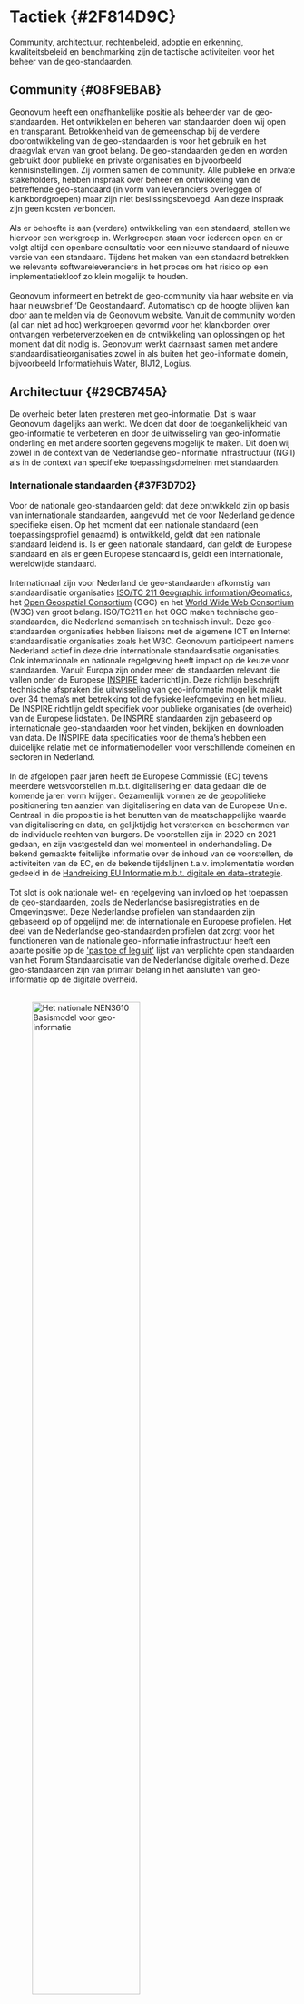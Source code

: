 # Tactiek {#2F814D9C}
Community, architectuur, rechtenbeleid, adoptie en erkenning, kwaliteitsbeleid en benchmarking zijn de tactische activiteiten voor het beheer van de geo-standaarden.
## Community {#08F9EBAB}
Geonovum heeft een onafhankelijke positie als beheerder van de geo-standaarden. Het ontwikkelen en beheren van standaarden doen wij open en transparant. Betrokkenheid van de gemeenschap bij de verdere doorontwikkeling van de geo-standaarden is voor het gebruik en het draagvlak ervan van groot belang. De geo-standaarden gelden en worden gebruikt door publieke en private organisaties en bijvoorbeeld kennisinstellingen. Zij vormen samen de community. Alle publieke en private stakeholders, hebben inspraak over beheer en ontwikkeling van de betreffende geo-standaard (in vorm van leveranciers overleggen of klankbordgroepen) maar zijn niet beslissingsbevoegd. Aan deze inspraak zijn geen kosten verbonden.
<br/>
<br/>
Als er behoefte is aan (verdere) ontwikkeling van een standaard, stellen we hiervoor een werkgroep in. Werkgroepen staan voor iedereen open en er volgt altijd een openbare consultatie voor een nieuwe standaard of nieuwe versie van een standaard. Tijdens het maken van een standaard betrekken we relevante softwareleveranciers in het proces om het risico op een implementatiekloof zo klein mogelijk te houden.
<br/>
<br/>
Geonovum informeert en betrekt de geo-community via haar website en via haar nieuwsbrief ‘De Geostandaard’. Automatisch op de hoogte blijven kan door aan te melden via de <a href='https://www.geonovum.nl' target='_blank'>Geonovum website</a>. Vanuit de community worden (al dan niet ad hoc) werkgroepen gevormd voor het klankborden over ontvangen verbeterverzoeken en de ontwikkeling van oplossingen op het moment dat dit nodig is. 
Geonovum werkt daarnaast samen met andere standaardisatieorganisaties zowel in als buiten het geo-informatie domein, bijvoorbeeld Informatiehuis Water, BIJ12, Logius.  
## Architectuur {#29CB745A}
De overheid beter laten presteren met geo-informatie. Dat is waar Geonovum dagelijks aan werkt. We doen dat door de toegankelijkheid van geo-informatie te verbeteren en door de uitwisseling van geo-informatie onderling en met andere soorten gegevens mogelijk te maken. Dit doen wij zowel in de context van de Nederlandse geo-informatie infrastructuur (NGII) als in de context van specifieke toepassingsdomeinen met standaarden. 
### Internationale standaarden {#37F3D7D2}
Voor de nationale geo-standaarden geldt dat deze ontwikkeld zijn op basis van internationale standaarden, aangevuld met de voor Nederland geldende specifieke eisen. Op het moment dat een nationale standaard (een toepassingsprofiel genaamd) is ontwikkeld, geldt dat een nationale standaard leidend is. Is er geen nationale standaard, dan geldt de Europese standaard en als er geen Europese standaard is, geldt een internationale, wereldwijde standaard.
<br/>
<br/>
Internationaal zijn voor Nederland de geo-standaarden afkomstig van standaardisatie organisaties <a href='https://www.iso.org/committee/54904.html' target='_blank'>ISO/TC 211 Geographic information/Geomatics</a>, het <a href='https://www.ogc.org/' target='_blank'>Open Geospatial Consortium</a> (OGC) en het <a href='https://www.w3.org/' target='_blank'>World Wide Web Consortium</a> (W3C) van groot belang. ISO/TC211 en het OGC maken technische geo-standaarden, die Nederland semantisch en technisch invult. Deze geo-standaarden organisaties hebben liaisons met de algemene ICT en Internet standaardisatie organisaties zoals het W3C. Geonovum participeert namens Nederland actief in deze drie internationale standaardisatie organisaties.
Ook internationale en nationale regelgeving heeft impact op de keuze voor standaarden. Vanuit Europa zijn onder meer de standaarden relevant die vallen onder de Europese <a href='https://inspire.ec.europa.eu/' target='_blank'>INSPIRE</a> kaderrichtlijn. Deze richtlijn beschrijft technische afspraken die uitwisseling van geo-informatie mogelijk maakt over 34 thema’s met betrekking tot de fysieke leefomgeving en het milieu. De INSPIRE richtlijn geldt specifiek voor publieke organisaties (de overheid) van de Europese lidstaten. De INSPIRE standaarden zijn gebaseerd op internationale geo-standaarden voor het vinden, bekijken en downloaden van data. De INSPIRE data specificaties voor de thema’s hebben een duidelijke relatie met de informatiemodellen voor verschillende domeinen en sectoren in Nederland.
<br/>
<br/>
In de afgelopen paar jaren heeft de Europese Commissie (EC) tevens meerdere wetsvoorstellen m.b.t. digitalisering en data gedaan die de komende jaren vorm krijgen. Gezamenlijk vormen ze de geopolitieke positionering ten aanzien van digitalisering en data van de Europese Unie. Centraal in die propositie is het benutten van de maatschappelijke waarde van digitalisering en data, en gelijktijdig het versterken en beschermen van de individuele rechten van burgers. De voorstellen zijn in 2020 en 2021 gedaan, en zijn vastgesteld dan wel momenteel in onderhandeling. De bekend gemaakte feitelijke informatie over de inhoud van de voorstellen, de activiteiten van de EC, en de bekende tijdslijnen t.a.v. implementatie worden gedeeld in de <a href='https://docs.geostandaarden.nl/eu/handreiking-EU-informatie' target='_blank'>Handreiking EU Informatie m.b.t. digitale en data-strategie</a>.
<br/>
<br/>
Tot slot is ook nationale wet- en regelgeving van invloed op het toepassen de geo-standaarden, zoals de Nederlandse basisregistraties en de Omgevingswet. Deze Nederlandse profielen van standaarden zijn gebaseerd op of opgelijnd met de internationale en Europese profielen. Het deel van de Nederlandse geo-standaarden profielen dat zorgt voor het functioneren van de nationale geo-informatie infrastructuur heeft een aparte positie op de <a href='https://www.forumstandaardisatie.nl/open-standaarden' target='_blank'>'pas toe of leg uit'</a> lijst van verplichte open standaarden van het Forum Standaardisatie van de Nederlandse digitale overheid. Deze geo-standaarden zijn van primair belang in het aansluiten van geo-informatie op de digitale overheid.
<br/>
<br/>
<figure><img src='media/image3.png' alt='Het nationale NEN3610 Basismodel voor geo-informatie' style='width: 66.89827930749485%;'></img>
<figcaption>Het nationale NEN3610 Basismodel voor geo-informatie</figcaption></figure>

### Raamwerk van geo-standaarden  {#424234D4}
Bij de opzet en ontwikkeling van een geo-informatie infrastructuur is het de uitdaging om steeds de juiste set standaarden te kiezen. Het <a href='https://docs.geostandaarden.nl/rwgs/rw/' target='_blank'>Raamwerk van Geo-Standaarden</a> helpt daarbij. Het benoemt de internationale en nationale standaarden die voor Nederland binnen het geo-domein van toepassing zijn voor aansluiting met andere domeinen. Het raamwerk houdt rekening met aansluiting op de Europese geo-informatie infrastructuur en borgt integratie van het geo-informatie domein in de Nederlandse digitale overheid.
Het Raamwerk van geo-standaarden is geschreven voor iedereen die geodatasets vastlegt, uitwisselt en beheert en voor iedereen die informatiebeleid maakt. Het doel van het Raamwerk van geo-standaarden is om uit de grote verscheidenheid aan standaarden de juiste set te kiezen: die standaarden die nodig zijn om geodata vindbaar, toegankelijk, uitwisselbaar en herbruikbaar te maken. Wij baseren de keuzes voor standaarden in het Raamwerk op de volgende uitgangspunten: internationale aansluiting, volwassenheid en openheid van deze geo-standaarden en brede adoptie en gebruik. Het toepassen van de in dit raamwerk opgenomen geo-standaarden, draagt bij aan een solide geo-informatie infrastructuur, in lijn met internationale ontwikkelingen en aansluitend op de nationale digitale overheid.
### Metamodel voor informatiemodellering  {#22B2857E}
Het Metamodel voor Informatiemodellering (MIM) heeft als doel alle informatiemodellen in Nederland nog beter op elkaar aan te laten sluiten. Het beschrijft de 4 lagen, niveaus binnen een Informatiemodel: <br/> 
<ul><li>Niveau 1: Model van Begrippen</li>
<li>Niveau 2: Conceptueel Informatiemodel</li>
<li>Niveau 3: Logisch model of gegevensmodel</li>
<li>Niveau 4: Fysiek of Technisch model</li>
</ul><br/>

Een typisch Geonovum Informatiemodel bevat in ieder geval niveau 2 en 3 en bij voorkeur ook niveau 1. Niveau 4 wordt gemaakt door de ontwikkelaar/ bouwer van het systeem waarin ons informatiemodel wordt gebruikt.
### Nederlandse Overheid Referentie Architectuur {#2E088CA6}
De Nederlandse Overheid Referentie Architectuur (NORA) is het interoperabiliteitsraamwerk voor de Nederlandse overheid en vertaalt daartoe wetgeving, beleid en standaarden naar architectuurprincipes, beschrijvingen en modellen. Het is een beschrijving van uitgangspunten voor het inrichten van de informatiehuishouding van de Nederlandse overheid. NORA is relevant voor de uitvoering van alle publieke taken door publieke en private organisaties. De geo-standaarden moeten ook passen binnen de <a href='https://www.noraonline.nl/' target='_blank'>Nederlandse Overheids Referentie Architectuur</a> (NORA), de architectuur van alle overheidsorganisaties in Nederland. 
Ook principes als <a href='https://www.noraonline.nl/wiki/Vindbaar_(Doel)' target='_blank'>Vindbaarheid</a>, <a href='https://www.noraonline.nl/wiki/Toegankelijk_(Doel)' target='_blank'>Toegankelijkheid</a> en <a href='https://www.noraonline.nl/wiki/Transparant_(Doel)' target='_blank'>Transparantie</a> zijn belangrijk in NORA evenals voor de nationale geo-informatie infrastructuur.
NORA stelt ook de “<a href='https://www.forumstandaardisatie.nl/open-standaarden' target='_blank'>pas-toe-of-leg-uit</a>” lijst van het Forum Standaardisatie verplicht. Een basisset met <a href='https://www.forumstandaardisatie.nl/open-standaarden/geo-standaarden' target='_blank'>geo-standaarden</a> staat ook op de 'pas-toe-of-leg-uit' lijst. De vermelding op deze lijst draagt bij aan de 'verankering' van de geo-standaarden en geo-informatie infrastructuur in de nationale digitale overheid.
Het Raamwerk van geo-standaarden is een aanvulling op en een verdieping van het <a href='https://www.noraonline.nl/wiki/Geo' target='_blank'>NORA thema GEO</a>. 
## Rechtenbeleid {#47DF3727}
Het onderwerp rechtenbeleid uit BOMOS vertaalt zich naar gebruiksvoorwaarden van de producten van de standaarden. Niet alleen voor de documentatie maar ook voor de technische bestanden. Daarbij staat centraal dat Geonovum open standaarden ontwikkelt en beheert. 
Geonovum hanteert <a href='https://creativecommons.nl/' target='_blank'>Creative Commons</a>  om voor de producten van de standaarden aan te geven voor wie op welke wijze de standaarden beschikbaar zijn. Voor elk  nieuw  document  dat  vanaf  1 januari 2018 door  Geonovum  wordt  gepubliceerd, is voorzien van  de volgende licentie:
<a href='https://creativecommons.org/licenses/by-nd/4.0/deed.nl' target='_blank'>https://creativecommons.org/licenses/by-nd/4.0/deed.nl</a> (kort: CC BY-ND 4.0). In het geval (delen van) standaarden zijn opgenomen in wet- en regelgeving (zoals het geval is bij de RO Standaarden) dan zijn de gebruiksvoorwaarden van Geonovum niet van toepassing. 
<br/>
<br/>
Geonovum dient er zelf voor zorg te dragen dat de documentatie van onze standaarden digitaal toegankelijk zijn. Dit is gebruiksvoorwaarde die vanuit wet- en regelgeving wordt gesteld. 
## Adoptie en erkenning {#1D2F46EE}
Het gebruik van de basisset geo-standaarden is niet vanzelfsprekend. De toepassing ervan in de praktijk is ons uiteindelijke doel. Werkgroepen zijn hierbij van wezenlijk belang. Voor de adoptie en erkenning van de geo-standaarden door het werkveld heeft Geonovum onder andere de basisset geo-standaarden aangeboden aan <a href='http://forumstandaardisatie.nl/' target='_blank'>Forum Standaardisatie</a>. Zij publiceren lijsten met open standaarden die door hen zijn goedgekeurd, waaronder <a href='https://www.forumstandaardisatie.nl/standaard/geo-standaarden' target='_blank'>de basisset geo-standaarden</a>. We maken geen gebruik van certificering. 
Daarnaast adviseren zij in het gebruik van open standaarden. In samenwerking met <a href='https://www.nen.nl/normcommissie-geo-informatie' target='_blank'>NEN normcommissie 351 240 Geo-informatie</a> streven wij naar adoptie en erkenning van het Basismodel Geo-informatie (NEN 3610). Voor NEN 3610 hebben we een conformiteitstoets. 
## Kwaliteitsbeleid en benchmarking {#03326BEB}
De verbindende kracht van standaardisatie in vindbare, toegankelijke, uitwisselbare en herbruikbare geo-informatie: 
<ul><li><b>Findable (vindbaar)</b> De eerste stap bij het (her)gebruiken van data is om de data te vinden. Metadata en data moeten gemakkelijk te vinden zijn voor zowel mensen als computers. Machineleesbare metadata is essentieel voor het ontdekken van datasets en services.</li>
<li><b>Accessible (toegankelijkheid)</b> Zodra de gebruiker de benodigde gegevens heeft gevonden, moet hij/zij weten hoe deze kunnen worden geraadpleegd, inclusief authenticatie en autorisatie.</li>
<li><b>Interoperable (interoperabel)</b> De gegevens moeten meestal worden geïntegreerd met andere gegevens. Bovendien moeten de gegevens samenwerken met applicaties of workflows voor analyse, opslag en verwerking.</li>
<li><b>Reusable (herbruikbaar)</b> Het uiteindelijke doel van FAIR is het hergebruik van data te optimaliseren. Om dit te bereiken moeten metadata en data goed worden beschreven, zodat ze in verschillende situaties kunnen worden gerepliceerd en/of gecombineerd.</li>
</ul>
<br/>

Op basis van de kwaliteitsinstrumenten van BOMOS werken verder aan de kwaliteit van de standaarden en het beleid dat toeziet op de kwaliteit van implementaties van de geo-standaard. 
